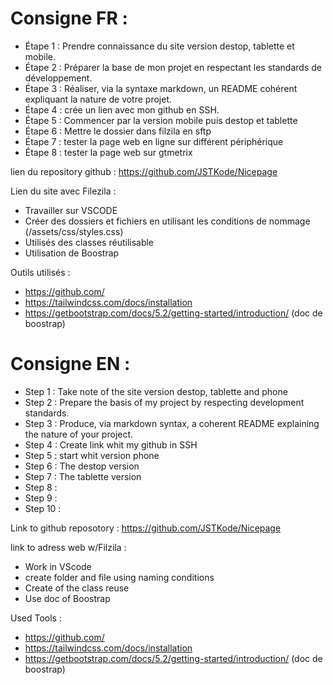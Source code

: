 # Consigne FR : 
* Étape 1 : Prendre connaissance du site version destop, tablette et mobile.
* Étape 2 : Préparer la base de mon projet en respectant les standards de développement.
* Étape 3 : Réaliser, via la syntaxe markdown, un README cohérent expliquant la nature de votre projet.
* Étape 4 : crée un lien avec mon github en SSH.
* Étape 5 : Commencer par la version mobile puis destop et tablette
* Étape 6 : Mettre le dossier dans filzila en sftp
* Étape 7 : tester la page web en ligne sur différent périphérique
* Étape 8 : tester la page web sur gtmetrix


lien du repository github : https://github.com/JSTKode/Nicepage

Lien du site avec Filezila :

* Travailler sur VSCODE
* Créer des dossiers et fichiers en utilisant les conditions de nommage (/assets/css/styles.css)
* Utilisés des classes réutilisable
* Utilisation de Boostrap


Outils utilisés : 
* https://github.com/
* https://tailwindcss.com/docs/installation
* https://getbootstrap.com/docs/5.2/getting-started/introduction/ (doc de boostrap)

# Consigne EN : 

* Step 1 : Take note of the site version destop, tablette and phone
* Step 2 : Prepare the basis of my project by respecting development standards.
* Step 3 : Produce, via markdown syntax, a coherent README explaining the nature of your project.
* Step 4 : Create link whit my github in SSH
* Step 5 : start whit version phone
* Step 6 : The destop version
* Step 7 : The tablette version
* Step 8 : 
* Step 9 : 
* Step 10 :


Link to github reposotory : https://github.com/JSTKode/Nicepage

link to adress web w/Filzila : 

* Work in VScode
* create folder and file using naming conditions
* Create of the class reuse
* Use doc of Boostrap


Used Tools :

* https://github.com/
* https://tailwindcss.com/docs/installation
* https://getbootstrap.com/docs/5.2/getting-started/introduction/ (doc de boostrap)


